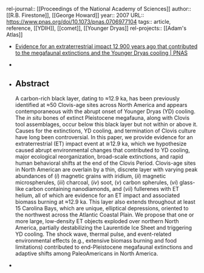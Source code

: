 rel-journal:: [[Proceedings of the National Academy of Sciences]]
author:: [[R.B. Firestone]], [[George Howard]]
year:: 2007
URL:: https://www.pnas.org/doi/10.1073/pnas.0706977104
tags:: article, reference, [[YDIH]], [[comet]], [[Younger Dryas]]
rel-projects:: [[Adam's Atlas]]


- [Evidence for an extraterrestrial impact 12,900 years ago that contributed to the megafaunal extinctions and the Younger Dryas cooling | PNAS](https://www.pnas.org/doi/10.1073/pnas.0706977104)
-
- ## Abstract

  A carbon-rich black layer, dating to ≈12.9 ka, has been previously identified at ≈50 Clovis-age sites across North America and appears contemporaneous with the abrupt onset of Younger Dryas (YD) cooling. The *in situ* bones of extinct Pleistocene megafauna, along with Clovis tool assemblages, occur below this black layer but not within or above it. Causes for the extinctions, YD cooling, and termination of Clovis culture have long been controversial. In this paper, we provide evidence for an extraterrestrial (ET) impact event at ≅12.9 ka, which we hypothesize caused abrupt environmental changes that contributed to YD cooling, major ecological reorganization, broad-scale extinctions, and rapid human behavioral shifts at the end of the Clovis Period. Clovis-age sites in North American are overlain by a thin, discrete layer with varying peak abundances of (*i*) magnetic grains with iridium, (*ii*) magnetic microspherules, (*iii*) charcoal, (*iv*) soot, (*v*) carbon spherules, (*vi*) glass-like carbon containing nanodiamonds, and (*vii*) fullerenes with ET helium, all of which are evidence for an ET impact and associated biomass burning at ≈12.9 ka. This layer also extends throughout at least 15 Carolina Bays, which are unique, elliptical depressions, oriented to the northwest across the Atlantic Coastal Plain. We propose that one or more large, low-density ET objects exploded over northern North America, partially destabilizing the Laurentide Ice Sheet and triggering YD cooling. The shock wave, thermal pulse, and event-related environmental effects (e.g., extensive biomass burning and food limitations) contributed to end-Pleistocene megafaunal extinctions and adaptive shifts among PaleoAmericans in North America.
-
